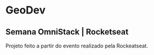 # GeoDev
## Semana OmniStack | Rocketseat

Projeto feito a partir do evento realizado pela Rockeatseat.
